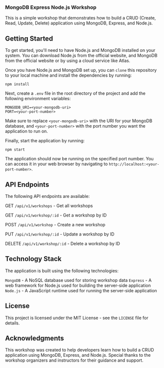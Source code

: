 ### MongoDB Express Node.js Workshop

This is a simple workshop that demonstrates how to build a CRUD (Create, Read, Update, Delete) application using MongoDB, Express, and Node.js.

## Getting Started

To get started, you'll need to have Node.js and MongoDB installed on your system. You can download Node.js from the official website, and MongoDB from the official website or by using a cloud service like Atlas.

Once you have Node.js and MongoDB set up, you can `clone` this repository to your local machine and install the dependencies by running:

```
npm install
```

Next, create a `.env` file in the root directory of the project and add the following environment variables:

```
MONGODB_URI=<your-mongodb-uri>
PORT=<your-port-number>
```

Make sure to replace `<your-mongodb-uri>` with the URI for your MongoDB database, and `<your-port-number>` with the port number you want the application to run on.

Finally, start the application by running:

```
npm start
```

The application should now be running on the specified port number. You can access it in your web browser by navigating to `http://localhost:<your-port-number>`.

## API Endpoints

The following API endpoints are available:

GET `/api/v1/workshops` - Get all workshops

GET `/api/v1/workshop/:id` - Get a workshop by ID

POST `/api/v1/workshop` - Create a new workshop

PUT `/api/v1/workshop/:id` - Update a workshop by ID

DELETE `/api/v1/workshop/:id` - Delete a workshop by ID

## Technology Stack

The application is built using the following technologies:

`MongoDB` - A NoSQL database used for storing workshop data
`Express` - A web framework for Node.js used for building the server-side application
`Node.js` - A JavaScript runtime used for running the server-side application

## License

This project is licensed under the MIT License - see the `LICENSE` file for details.

## Acknowledgments

This workshop was created to help developers learn how to build a CRUD application using MongoDB, Express, and Node.js. Special thanks to the workshop organizers and instructors for their guidance and support.
